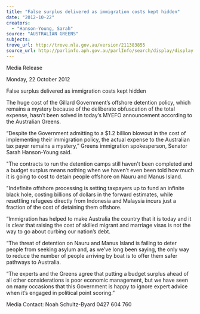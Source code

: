 ```yaml
---
title: "False surplus delivered as immigration costs kept hidden"
date: "2012-10-22"
creators:
  - "Hanson-Young, Sarah"
source: "AUSTRALIAN GREENS"
subjects:
trove_url: http://trove.nla.gov.au/version/211383855
source_url: http://parlinfo.aph.gov.au/parlInfo/search/display/display.w3p;query=Id%3A%22media/pressrel/1994838%22
---
```


 Media Release   

 Monday, 22 October 2012   

 False surplus delivered as immigration costs kept  hidden   

 The huge cost of the Gillard Government’s offshore detention policy, which remains a mystery  because of the deliberate obfuscation of the total expense, hasn’t been solved in today’s MYEFO  announcement according to the Australian Greens.   

 “Despite the Government admitting to a $1.2 billion blowout in the cost of implementing their  immigration policy, the actual expense to the Australian tax payer remains a mystery,” Greens  immigration spokesperson, Senator Sarah Hanson-Young said.   

 "The contracts to run the detention camps still haven't been completed and a budget surplus means  nothing when we haven’t even been told how much it is going to cost to detain people offshore on  Nauru and Manus Island.   

 "Indefinite offshore processing is setting taxpayers up to fund an infinite black hole, costing billions  of dollars in the forward estimates, while resettling refugees directly from Indonesia and Malaysia  incurs just a fraction of the cost of detaining them offshore.   

 “Immigration has helped to make Australia the country that it is today and it is clear that raising the  cost of skilled migrant and marriage visas is not the way to go about curbing our nation’s debt.   

 “The threat of detention on Nauru and Manus Island is failing to deter people from seeking asylum  and, as we’ve long been saying, the only way to reduce the number of people arriving by boat is to  offer them safer pathways to Australia.    

 “The experts and the Greens agree that putting a budget surplus ahead of all other considerations is  poor economic management, but we have seen on many occasions that this Government is happy to  ignore expert advice when it’s engaged in political point scoring.”   

 Media Contact: Noah Schultz-Byard 0427 604 760   


